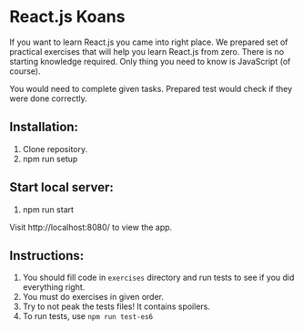 # React.js Koans

If you want to learn React.js you came into right place. We prepared set of practical exercises that
will help you learn React.js from zero. There is no starting knowledge required. Only thing you need
to know is JavaScript (of course).

You would need to complete given tasks. Prepared test would check if they were done correctly.

## Installation:

  1. Clone repository.
  2. npm run setup

## Start local server:

  1. npm run start

Visit http://localhost:8080/ to view the app.

## Instructions:

  1. You should fill code in `exercises` directory and run tests to see if you did everything right.
  2. You must do exercises in given order.
  3. Try to not peak the tests files! It contains spoilers.
  4. To run tests, use `npm run test-es6`
